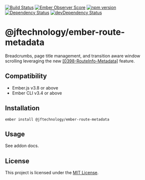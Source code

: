 [![Build Status](https://travis-ci.org/JFTechnology/ember-route-metadata.svg)](https://travis-ci.org/JFTechnology/ember-route-metadata)
[![Ember Observer Score](http://emberobserver.com/%40jftechnology%2Fember-route-metadata.svg)](http://emberobserver.com/addons/%40jftechnology%2Fember-route-metadata)
[![npm version](https://badge.fury.io/js/%40jftechnology%2Fember-route-metadata.svg)](https://badge.fury.io/js/%40jftechnology%2Fember-route-metadata)
[![Dependency Status](https://david-dm.org/JFTechnology/ember-route-metadata.svg)](https://david-dm.org/JFTechnology/ember-route-metadata)
[![devDependency Status](https://david-dm.org/JFTechnology/ember-route-metadata/dev-status.svg)](https://david-dm.org/JFTechnology/ember-route-metadata#info=devDependencies)

@jftechnology/ember-route-metadata
==============================================================================

Breadcrumbs, page title management, and transition aware window scrolling leveraging the new
  <a href="https://github.com/emberjs/rfcs/blob/master/text/0398-RouteInfo-Metadata.md">[0398-RouteInfo-Metadata]</a>
  feature.


Compatibility
------------------------------------------------------------------------------

* Ember.js v3.8 or above
* Ember CLI v3.4 or above


Installation
------------------------------------------------------------------------------

```
ember install @jftechnology/ember-route-metadata
```


Usage
------------------------------------------------------------------------------

See addon docs.


License
------------------------------------------------------------------------------

This project is licensed under the [MIT License](LICENSE.md).
